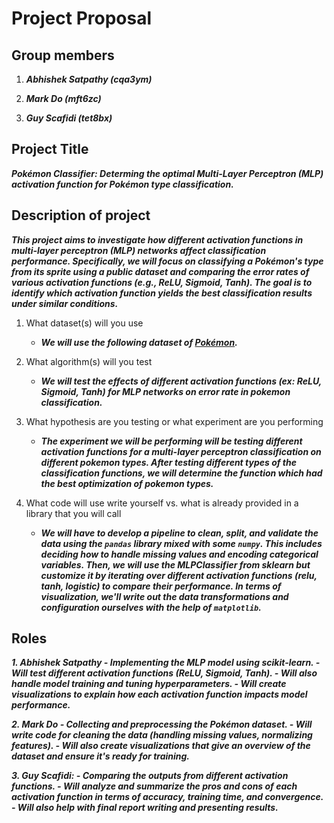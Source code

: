# Project Proposal

## Group members

1.  ***Abhishek Satpathy (cqa3ym)***

2.  ***Mark Do (mft6zc)***

3.  ***Guy Scafidi (tet8bx)***

## Project Title

***Pokémon Classifier: Determing the optimal Multi-Layer Perceptron (MLP) activation function for Pokémon type classification.***

## Description of project

***This project aims to investigate how different activation functions in multi-layer perceptron (MLP) networks affect classification performance. Specifically, we will focus on classifying a Pokémon's type from its sprite using a public dataset and comparing the error rates of various activation functions (e.g., ReLU, Sigmoid, Tanh). The goal is to identify which activation function yields the best classification results under similar conditions.***

1.  What dataset(s) will you use
    - ***We will use the following dataset of [Pokémon](https://www.kaggle.com/datasets/vishalsubbiah/pokemon-images-and-types/data?select=pokemon.csv).***

2.  What algorithm(s) will you test
    - ***We will test the effects of different activation functions (ex: ReLU, Sigmoid, Tanh) for MLP networks on error rate in pokemon classification.***
      
3.  What hypothesis are you testing or what experiment are you
    performing
    - ***The experiment we will be performing will be testing different activation functions for a multi-layer perceptron classification on different pokemon types. After testing different         types of the classification functions, we will determine the function which had the best optimization of pokemon types.***

4.  What code will use write yourself vs. what is already provided in a
    library that you will call
    - ***We will have to develop a pipeline to clean, split, and validate the data using the `pandas` library mixed with some `numpy`. This includes deciding how to handle missing values and encoding categorical variables. 
    Then, we will use the MLPClassifier from sklearn but customize it by iterating over different activation functions (relu, tanh, logistic) to compare their performance. In terms of visualization, we'll write out the data transformations and configuration ourselves with the help of `matplotlib`.***

## Roles

***1. Abhishek Satpathy
    - Implementing the MLP model using scikit-learn.
    - Will test different activation functions (ReLU, Sigmoid, Tanh).
    - Will also handle model training and tuning hyperparameters.
    - Will create visualizations to explain how each activation function impacts model performance.***

***2. Mark Do
    - Collecting and preprocessing the Pokémon dataset.
    - Will write code for cleaning the data (handling missing values, normalizing features).
    - Will also create visualizations that give an overview of the dataset and ensure it's ready for training.***

***3. Guy Scafidi:
    - Comparing the outputs from different activation functions.
    - Will analyze and summarize the pros and cons of each activation function in terms of accuracy, training time, and convergence.
    - Will also help with final report writing and presenting results.***

